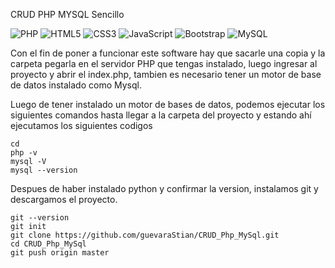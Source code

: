 CRUD PHP MYSQL Sencillo


![PHP](https://img.shields.io/badge/php-%23777BB4.svg?style=for-the-badge&logo=php&logoColor=white)
![HTML5](https://img.shields.io/badge/html5-%23E34F26.svg?style=for-the-badge&logo=html5&logoColor=white) ![CSS3](https://img.shields.io/badge/css3-%231572B6.svg?style=for-the-badge&logo=css3&logoColor=white) ![JavaScript](https://img.shields.io/badge/javascript-%23323330.svg?style=for-the-badge&logo=javascript&logoColor=%23F7DF1E) ![Bootstrap](https://img.shields.io/badge/bootstrap-%238511FA.svg?style=for-the-badge&logo=bootstrap&logoColor=white) 
![MySQL](https://img.shields.io/badge/mysql-4479A1.svg?style=for-the-badge&logo=mysql&logoColor=white)


Con el fin de poner a funcionar este software hay que sacarle una copia y la carpeta pegarla en el servidor PHP que tengas instalado, luego ingresar al proyecto y abrir el index.php, tambien es necesario tener un motor de base de datos instalado como Mysql.

Luego de tener instalado un motor de bases de datos, podemos ejecutar los siguientes comandos hasta llegar a la carpeta del proyecto y estando ahí ejecutamos los siguientes codigos

```Terminal de comandos
cd
php -v
mysql -V
mysql --version
```

Despues de haber instalado python y confirmar la version, instalamos git y descargamos el proyecto.

```Terminal de comandos
git --version
git init
git clone https://github.com/guevaraStian/CRUD_Php_MySql.git
cd CRUD_Php_MySql
git push origin master
```







